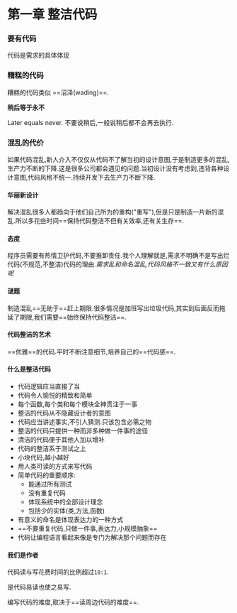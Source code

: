 # 第一章 整洁代码

### 要有代码

代码是需求的具体体现

### 糟糕的代码

糟糕的代码类似 ==沼泽(wading)==.

**稍后等于永不**

Later equals never. 不要说稍后,一般说稍后都不会再去执行.

### 混乱的代价

如果代码混乱,新人介入不仅仅从代码不了解当初的设计意图,于是制造更多的混乱,生产力不断的下降.这是很多公司都会遇见的问题.当初设计没有考虑到,违背各种设计意图,代码风格不统一.持续开发下去生产力不断下降.

#### 华丽新设计

解决混乱很多人都趋向于他们自己所为的重构("重写"),但是只是制造一片新的混乱.所以多花些时间==保持代码整洁不但有关效率,还有关生存==.

#### 态度

程序员需要有热情卫护代码,不要推卸责任.我个人理解就是,需求不明确不是写出烂代码(不规范,不整洁)代码的理由.*需求乱和命名混乱,代码风格不一致又有什么原因呢*

#### 谜题

制造混乱==无助于==赶上期限.很多情况是加班写出垃圾代码,其实到后面反而拖延了期限,我们需要==始终保持代码整洁==.

#### 代码整洁的艺术

==优雅==的代码.平时不断注意细节,培养自己的==代码感==.

#### 什么是整洁代码

* 代码逻辑应当直接了当
* 代码令人愉悦的精致和简单
* 每个函数,每个类和每个模块全神贯注于一事
* 整洁的代码从不隐藏设计者的意图
* 代码应当讲述事实,不引人猜测.只该包含必需之物
* 整洁的代码只提供一种而非多种做一件事的途径
* 清洁的代码便于其他人加以增补
* 代码的整洁系于测试之上
* 小块代码,越小越好
* 用人类可读的方式来写代码
* 简单代码的重要顺序:
	* 能通过所有测试
	* 没有重复代码
	* 体现系统中的全部设计理念
	* 包括少的实体(类,方法,函数)
* 有意义的命名是体现表达力的一种方式
* ==不要重复代码,只做一件事,表达力,小规模抽象==
* 代码让编程语言看起来像是专门为解决那个问题而存在

#### 我们是作者

代码读与写花费时间的比例超过`10:1`.

是代码易读也使之易写.

编写代码的难度,取决于==读周边代码的难度==.
